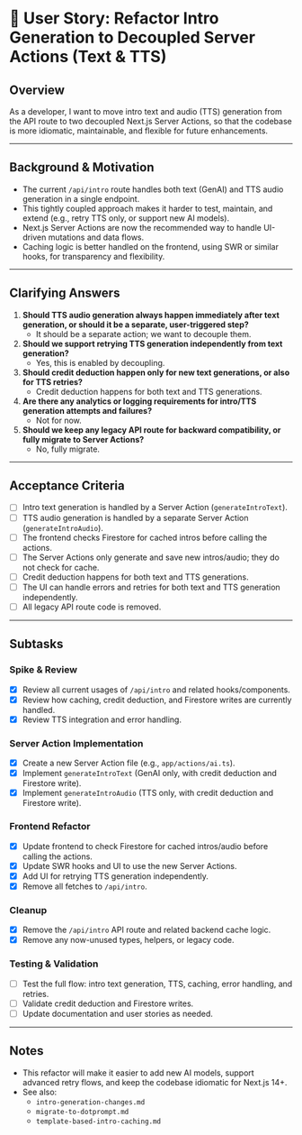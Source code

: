 # 🎯 User Story: Refactor Intro Generation to Decoupled Server Actions (Text & TTS)

## Overview
As a developer,
I want to move intro text and audio (TTS) generation from the API route to two decoupled Next.js Server Actions,
so that the codebase is more idiomatic, maintainable, and flexible for future enhancements.

---

## Background & Motivation
- The current `/api/intro` route handles both text (GenAI) and TTS audio generation in a single endpoint.
- This tightly coupled approach makes it harder to test, maintain, and extend (e.g., retry TTS only, or support new AI models).
- Next.js Server Actions are now the recommended way to handle UI-driven mutations and data flows.
- Caching logic is better handled on the frontend, using SWR or similar hooks, for transparency and flexibility.

---

## Clarifying Answers
1. **Should TTS audio generation always happen immediately after text generation, or should it be a separate, user-triggered step?**
   - It should be a separate action; we want to decouple them.
2. **Should we support retrying TTS generation independently from text generation?**
   - Yes, this is enabled by decoupling.
3. **Should credit deduction happen only for new text generations, or also for TTS retries?**
   - Credit deduction happens for both text and TTS generations.
4. **Are there any analytics or logging requirements for intro/TTS generation attempts and failures?**
   - Not for now.
5. **Should we keep any legacy API route for backward compatibility, or fully migrate to Server Actions?**
   - No, fully migrate.

---

## Acceptance Criteria
- [ ] Intro text generation is handled by a Server Action (`generateIntroText`).
- [ ] TTS audio generation is handled by a separate Server Action (`generateIntroAudio`).
- [ ] The frontend checks Firestore for cached intros before calling the actions.
- [ ] The Server Actions only generate and save new intros/audio; they do not check for cache.
- [ ] Credit deduction happens for both text and TTS generations.
- [ ] The UI can handle errors and retries for both text and TTS generation independently.
- [ ] All legacy API route code is removed.

---

## Subtasks

### Spike & Review
- [x] Review all current usages of `/api/intro` and related hooks/components.
- [x] Review how caching, credit deduction, and Firestore writes are currently handled.
- [x] Review TTS integration and error handling.

### Server Action Implementation
- [x] Create a new Server Action file (e.g., `app/actions/ai.ts`).
- [x] Implement `generateIntroText` (GenAI only, with credit deduction and Firestore write).
- [x] Implement `generateIntroAudio` (TTS only, with credit deduction and Firestore write).

### Frontend Refactor
- [x] Update frontend to check Firestore for cached intros/audio before calling the actions.
- [x] Update SWR hooks and UI to use the new Server Actions.
- [x] Add UI for retrying TTS generation independently.
- [x] Remove all fetches to `/api/intro`.

### Cleanup
- [x] Remove the `/api/intro` API route and related backend cache logic.
- [x] Remove any now-unused types, helpers, or legacy code.

### Testing & Validation
- [ ] Test the full flow: intro text generation, TTS, caching, error handling, and retries.
- [ ] Validate credit deduction and Firestore writes.
- [ ] Update documentation and user stories as needed.

---

## Notes
- This refactor will make it easier to add new AI models, support advanced retry flows, and keep the codebase idiomatic for Next.js 14+.
- See also:
  - `intro-generation-changes.md`
  - `migrate-to-dotprompt.md`
  - `template-based-intro-caching.md` 
